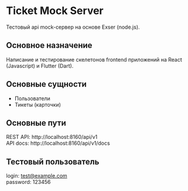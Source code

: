 # Ticket Mock Server
Тестовый api mock-сервер на основе Exser (node.js).

## Основное назначение
Написание и тестирование скелетонов frontend приложений на React (Javascript) и Flutter (Dart). 

## Основные сущности
- Пользователи
- Тикеты (карточки)

## Основные пути
REST API: http://localhost:8160/api/v1<br/>
API docs: http://localhost:8160/api/v1/docs


## Тестовый пользователь
login: test@example.com<br/>
password: 123456
